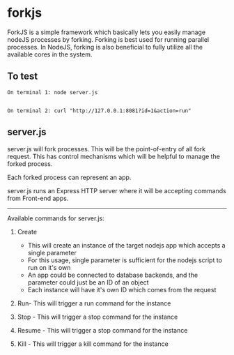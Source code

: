 forkjs
======

ForkJS is a simple framework which basically lets you easily manage nodeJS processes by forking. Forking is best used for running parallel processes. In NodeJS, forking is also beneficial to fully utilize all the available cores in the system.

To test
----
	
	On terminal 1: node server.js


	On terminal 2: curl "http://127.0.0.1:8081?id=1&action=run"


server.js
------------

server.js will fork processes. This will be the point-of-entry of all fork request. This has control mechanisms which will be helpful to manage the forked process.

Each forked process can represent an app. 

server.js runs an Express HTTP server where it will be accepting commands from Front-end apps.


----

Available commands for server.js:
1. Create
	- This will create an instance of the target nodejs app which accepts a single parameter
	- For this usage, single parameter is sufficient for the nodejs script to run on it's own
	- An app could be connected to database backends, and the parameter could just be an ID of an object
	- Each instance will have it's own ID which comes from the request


2. Run- This will trigger a run command for the instance
3. Stop - This will trigger a stop command for the instance
4. Resume - This will trigger a stop command for the instance
5. Kill - This will trigger a kill command for the instance